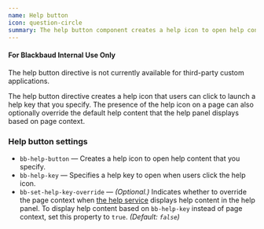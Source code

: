 ```yaml
---
name: Help button
icon: question-circle
summary: The help button component creates a help icon to open help content that you specify. It can also override the default help content in the help panel.
---
```


<div class="alert alert-warning">
  <div class="media">
    <div class="media-left">
      <span class="fa-stack fa-lg"><i class="fa fa-circle fa-stack-2x"></i><i class="fa fa-flag fa-stack-1x fa-inverse"></i></span>
    </div>
    <div class="media-body">
      <h4 class="media-heading" id="advanced-users-only">For Blackbaud Internal Use Only</h4>
      The help button directive is not currently available for third-party custom applications.
    </div>
  </div>
</div>

The help button directive creates a help icon that users can click to launch a help key that you specify. The presence of the help icon on a page can also optionally override the default help content that the help panel displays based on page context.

### Help button settings ###
- `bb-help-button` &mdash; Creates a help icon to open help content that you specify.
 - `bb-help-key` &mdash; Specifies a help key to open when users click the help icon.
 - `bb-set-help-key-override` &mdash; *(Optional.)* Indicates whether to override the page context when [the help service](../help) displays help content in the help panel. To display help content based on `bb-help-key` instead of page context, set this property to `true`. *(Default: `false`)*

